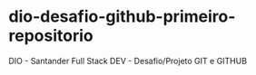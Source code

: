 # dio-desafio-github-primeiro-repositorio
DIO - Santander Full Stack DEV - Desafio/Projeto GIT e GITHUB
